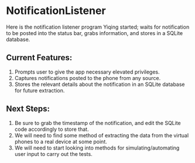 # NotificationListener


Here is the notification listener program Yiqing started; waits for notification to be posted into the status bar, grabs information, and stores in a SQLite database.

## Current Features:

1. Prompts user to give the app necessary elevated privileges. 
2. Captures notifications posted to the phone from any source.
3. Stores the relevant details about the notification in an SQLite database for future extraction.

## Next Steps:

1. Be sure to grab the timestamp of the notification, and edit the SQLite code accordingly to store that.
2. We will need to find some method of extracting the data from the virtual phones to a real device at some point.
3. We will need to start looking into methods for simulating/automating user input to carry out the tests.

